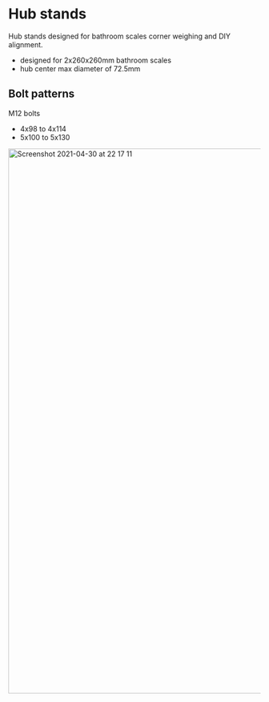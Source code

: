 # Hub stands

Hub stands designed for bathroom scales corner weighing and DIY alignment.

- designed for 2x260x260mm bathroom scales
- hub center max diameter of 72.5mm


## Bolt patterns

M12 bolts

- 4x98 to 4x114
- 5x100 to 5x130

<img width="1088" alt="Screenshot 2021-04-30 at 22 17 11" src="https://user-images.githubusercontent.com/3144291/116750087-37ef0580-aa02-11eb-85a1-6b9ebe86ab8a.png">
